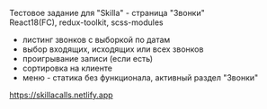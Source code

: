 Тестовое задание для "Skilla" - страница "Звонки"<br>
React18(FC), redux-toolkit, scss-modules

- листинг звонков с выборкой по датам
- выбор входящих, исходящих или всех звонков
- проигрывание записи (если есть)
- сортировка на клиенте
- меню - статика без функционала, активный раздел "Звонки"

https://skillacalls.netlify.app
